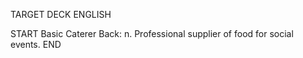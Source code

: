 TARGET DECK
ENGLISH

START
Basic
Caterer
Back: n. Professional supplier of food for social events.
END
